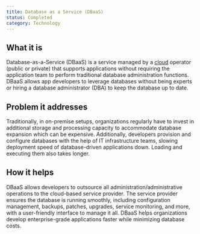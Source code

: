 ```yaml
---
title: Database as a Service (DBaaS)
status: Completed
category: Technology
---
```


## What it is

Database-as-a-Service (DBaaS) is a service managed by a [cloud](/cloud_computing/) operator (public or private) 
that supports applications without requiring the application team to 
perform traditional database administration functions. 
DBaaS allows app developers to leverage databases without being experts or 
hiring a database administrator (DBA) to keep the database up to date.

## Problem it addresses 

Traditionally, in on-premise setups, organizations regularly have to invest in 
additional storage and processing capacity to accommodate database expansion which can be expensive. 
Additionally, developers provision and configure databases with the help of IT infrastructure teams, 
slowing deployment speed of database-driven applications down. 
Loading and executing them also takes longer.

## How it helps

DBaaS allows developers to outsource all administration/administrative operations to the cloud-based service provider. 
The service provider ensures the database is running smoothly, 
including configuration management, backups, patches, upgrades, service monitoring, and more, 
with a user-friendly interface to manage it all. 
DBaaS helps organizations develop enterprise-grade applications faster while minimizing database costs.
